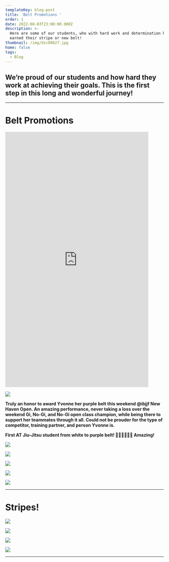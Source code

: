 ```yaml
---
templateKey: blog-post
title: 'Belt Promotions '
order: 1
date: 2022-08-03T23:00:00.000Z
description: >-
  Here are some of our students, who with hard work and determination have
  earned their stripe or new belt!
thumbnail: /img/dsc08627.jpg
home: false
tags:
  - Blog
---
```

## **We’re proud of our students and how hard they work at achieving their goals. This is the first step in this long and wonderful journey!**

- - -

# **Belt Promotions**

<iframe width="455" height="809" src="https://www.youtube.com/embed/CgAuLe2gxmQ" title="Yvonne Purple Belt Promotion" frameborder="0" allow="accelerometer; autoplay; clipboard-write; encrypted-media; gyroscope; picture-in-picture" allowfullscreen></iframe>

![](/img/20220814_174133.jpg)

**Truly an honor to award Yvonne her purple belt this weekend @ibjjf New Haven Open. An amazing performance, never taking a loss over the weekend Gi, No-Gi, and No-Gi open class champion, while being there to support her teammates through it all. Could not be prouder for the type of competitor, training partner, and person Yvonne is.** 

**First AT Jiu-Jitsu student from white to purple belt! 👏🏾👏🏾👏🏾 Amazing!**

![](/img/dsc08502.jpg)

![](/img/dsc08512.jpg)

![](/img/dsc08590.jpg)

![](/img/dsc08496.jpg)

![](/img/dsc03456.jpg)

- - -

# Stripes!

![](/img/img-1238.jpg)

![](/img/dsc08456.jpg)

![](/img/dsc08448.jpg)

![](/img/dsc08464.jpg)

- - -
